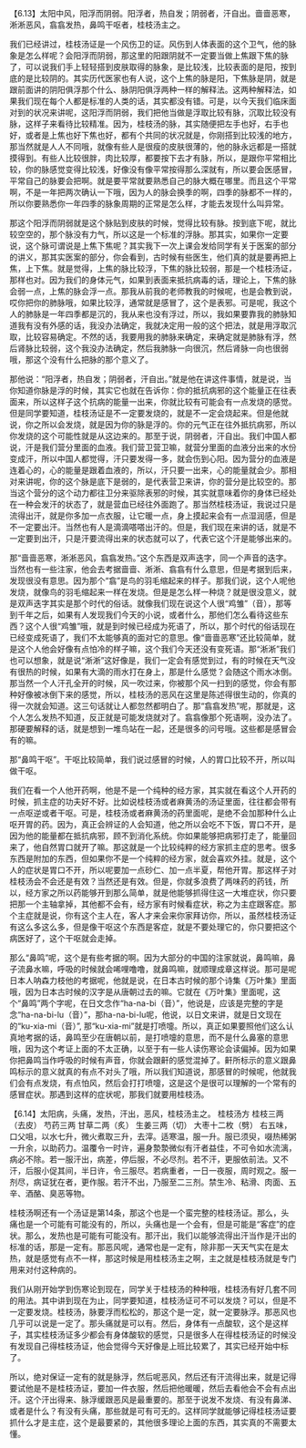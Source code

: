 【6.13】太阳中风，阳浮而阴弱。阳浮者，热自发；阴弱者，汗自出。啬啬恶寒，淅淅恶风，翕翕发热，鼻鸣干呕者，桂枝汤主之。

我们已经讲过，桂枝汤证是一个风伤卫的证。风伤到人体表面的这个卫气，他的脉象是怎么样呢？会阳浮而阴弱，那这里的阳跟阴就不一定要当做上焦跟下焦的脉了，可以说我们手上轻轻搭到皮肤取得的脉象，是比较浅，比较表面的是阳，按到底的是比较阴的。其实历代医家也有人说，这个上焦的脉是阳，下焦脉是阴，就是跟前面讲的阴阳俱浮那个什么、脉阴阳俱浮两种一样的解释法。这两种解释法，如果我们现在每个人都是标准的人类的话，其实都没有错。可是，以今天我们临床面对到的状况来讲呢，这阳浮而阴弱，我们把他当做是浮取比较有脉，沉取比较没有脉，这样子来看待比较精准。因为，桂枝汤的脉，其实随便把左手也好，右手也好，或者是上焦也好下焦也好，都有个共同的状况就是，你刚搭到比较浅的地方，那当然就是人人不同哦，就像有些人是很瘦的皮肤很薄的，他的脉永远都是一搭就摸得到。有些人比较很胖，肉比较厚，都要按下去才有脉，所以，是跟你平常相比较，你的脉感觉变得比较浅，好像没有像平常按得那么深就有，所以要会医感冒，平常自己的脉要会把啊。就是要平常就要熟悉自己的脉大概在哪里。而且这个平常啊，不是一年把两次确认一下哦，因为人的脉会换季的啊，四季的脉都不一样的，所以你要熟悉你一年四季的脉象周期的正常是怎么样，才能去发现什么叫异常。

那这个阳浮而阴弱就是这个脉贴到皮肤的时候，觉得比较有脉。按到底下呢，就比较空空的，那个脉没有力气，所以这是一个标准的浮脉。那其实，如果你一定要说，这个脉可谓说是上焦下焦呢？其实我下一次上课会发给同学有关于医案的部分的讲义，那其实医案的部分，你会看到，古时候有些医生，他们真的就是要再把上焦，上下焦。就是觉得，上焦的脉比较浮，下焦的脉比较弱，那是一个桂枝汤证，那样也对。因为我们的身体元气，如果到表面来抵抗病毒的话，理论上，下焦的脉会弱一点，上焦的脉会浮一点。那我从前我的老师教我的时候呢，也是会教到说，哎你把你的肺脉哦，如果比较浮，通常就是感冒了，这个是表邪。可是呢，我这个人的肺脉是一年四季都是沉的，我从来也没有浮过，所以，我如果要靠我的肺脉知道我有没有外感的话，我没办法确定，我就决定用一般的这个把法，就是用浮取沉取，比较容易确定。不然的话，我要用我的肺脉来确定，来确定就是肺脉有浮，然后肾脉比较弱，这个我没办法确定，然后我肺脉一向很沉，然后肾脉一向也很弱哦，那这个没有什么把脉的那个意义了。

那他说：“阳浮者，热自发；阴弱者，汗自出。”就是他在讲这件事情，就是说，当你知道你脉是浮的时候，其实它也就在告诉你：你的抵抗病邪的这个能量正在往表面来，所以这样子这个抗病的能量一出来，你就比较有可能会有一点发烧的感觉。但是同学要知道，桂枝汤证是不一定要发烧的，就是不一定会烧起来。但是他就说，你之所以会发烧，就是因为你的脉是浮的。你的元气正在往外抵抗病邪，所以你发烧的这个可能性就是从这边来的。那至于说，阴弱者，汗自出。我们中国人都说，汗是我们营分里面的血液。我们营卫营卫嘛，就营分里面的血液分出来的水份变成汗，所以中国人都觉得，汗只要发得一多，就会伤到心阳。因为营分的血液是连着心的，心的能量是跟着血液的，所以，汗只要一出来，心的能量就会少。那相对来讲呢，你的这个脉是底下是弱的，是代表营卫来讲，你的营分是比较空的。那当这个营分的这个动力都往卫分来驱除表邪的时候，其实就意味着你的身体已经处在一种会发汗的状态了，就是营血已经往外面跑了。那当然桂枝汤证，我说过只是流得出汗，就是你多加一点衣服，让它暖一点，身上摸起来会有一点湿润感，但是不一定要出汗。当然也有人是滴滴嗒嗒出汗的。但是，我们现在来讲的话，就是不一定要到出汗，只是汗要流得出来的状态就可以了，代表它这个汗是能够出来的。

那“啬啬恶寒，淅淅恶风，翕翕发热。”这个东西是双声迭字，同一个声音的迭字。当然也有一些注家，他会去考据啬啬、淅淅、翕翕有什么意思，但是考据到后来，发现很没有意思。因为那个“翕”是鸟的羽毛缩起来的样子。那我们说，这个人呢他发烧，就像鸟的羽毛缩起来一样在发烧。但是是怎么样一种烧？就是很没意义，就是双声迭字其实是那个时代的俗话。就像我们现在说这个人很“鸡雏”（音），那等到千年之后，如果有人发现我们今天的小说，或者什么，那他们怎么看待这些东西？这个人很“鸡雏”哦，就是到时候已经成为死语了，所以，那个时代的俗话现在已经变成死语了，我们不太能够真的面对它的意思。像“啬啬恶寒”还比较简单，就是这个人他会好像有点怕冷的样子嘛，这个我们今天还没有变死语。那“淅淅”我们也可以想象，就是说“淅淅”这好像是，我们一定会有感觉到过，有的时候在天气没有很热的时候，如果有大滴的雨水打在身上，那是什么感觉？会随这个雨水冰倒。那当然一个人汗孔全开的时候，风一吹过来，你被那个风一扫到的感觉，你会有那种好像被冰倒下来的感觉，所以，桂枝汤的恶风在这里是陈述得很生动的，你真的得一次就会知道。这三句话就让人都忽然都明白了。那“翕翕发热”呢，那就是，这个人怎么发热不知道，反正就是可能发烧就对了。翕翕像那个死语啊，没办法了。那硬要解释的话，就是想到一堆鸟站在一起，还是很多的问号哦。这些都是感冒会有的嘛。

那“鼻鸣干呕”。干呕比较简单，我们说过感冒的时候，人的胃口比较不开，所以叫做干呕。

我们在看一个人他开药啊，他是不是一个纯种的经方家，其实就在看这个人开药的时候，抓主症的功夫好不好。比如说桂枝汤或者麻黄汤的汤证里面，往往都会带有一点呕逆或者干呕。可是，桂枝汤或者麻黄汤的药里面呢，是绝不会加那种什么止呕开胃的药。因为，真正会辨证的人会知道，他之所以会吃不下饭，胃口不开，是因为他的能量都在抵抗病邪，顾不到消化系统。你如果能够把病邪打走了，能量回来了，他自然胃口就开了嘛。那这就是一个比较纯粹的经方家抓主症的思考。很多东西是附加的东西，但如果你不是一个纯粹的经方家，就会喜欢外挂。就是，这个人的症状是胃口不开，所以呢要加一点砂仁、加一点半夏，帮他开胃。那这样子对桂枝汤会不会还是有效？当然还是有效。但是，你就多浪费了两味药的药钱，所以，经方家之所以药能够开到那么简单，就是他能够抓得住这一大堆症状，你只要把那一个主轴拿掉，其他都不会有，经方家有时候看症状，称之为主症跟客症。那个主症就是说，你有这个主人在，客人才来会来你家拜访你，所以，虽然桂枝汤证有这么多这么多，但是像干呕这个东西是客症，就是不要处理它的，你只要把这个病医好了，这个干呕就会走掉。

那么“鼻鸣”呢，这个是有些考据的啊。因为大部分的中国的注家就说，鼻鸣嘛，鼻子流鼻水嘛，呼吸的时候就会唏哩噜噜，就鼻鸣嘛，就顺理成章这样说。那可是呢日本人呐森力枝他的考据呢，他就是说，在日本古时候的那个诗集《万叶集》里面哦，因为日本古时候的汉字是从唐朝过去的嘛。它就在《万叶集》里面呢，这个“鼻鸣”两个字呢，在日文念作“ha-na-bi（音）”，他说是，应该是完整的字是念“ha-na-bi-lu（音）”，那ha-na-bi-lu呢，他说，以日文来讲，就是日文现在的“ku-xia-mi（音）”, 那“ku-xia-mi”就是打喷嚏。所以，真正如果要照他们这么认真地考据的话，鼻鸣至少在唐朝以前，是打喷嚏的意思，而不是什么鼻塞的意思哦，因为这个考证上面的不太正确，以至于有一些人读伤寒论会读偏掉。因为如果你把鼻鸣当作呼吸的时候有声音，你就会跟鼾的感觉混掉了。鼾所标示的意义跟鼻鸣标示的意义就真的有点不对头了哦，所以我们知道说，那感冒的时候呢，他就我们会有点发烧，有点怕风，然后会打打喷嚏，这是这个是很可以理解的一个常有的感冒症状。那遇到这样的症状呢，那我们就要用桂枝汤。

【6.14】太阳病，头痛，发热，汗出，恶风，桂枝汤主之。
桂枝汤方
桂枝三两（去皮）   芍药三两   甘草二两（炙）   生姜三两（切）   大枣十二枚（劈）
右五味，口父咀，以水七升，微火煮取三升，去滓。适寒温，服一升。服已须臾，啜热稀粥一升余，以助药力。温覆令一时许，遍身漐漐微似有汗者益佳，不可令如水流漓，病必不除。若一服汗出，病差，停后服，不必尽剂。若不汗，更服依前法。又不汗，后服小促其间，半日许，令三服尽。若病重者，一日一夜服，周时观之。服一剂尽，病证犹在者，更作服。若汗不出，乃服至二三剂。禁生冷、粘滑、肉面、五辛、酒酪、臭恶等物。

桂枝汤啊还有一个汤证是第14条，那这个也是一个蛮完整的桂枝汤证。那么，头痛也是一个可能有可能没有的，所以，头痛也是一个会有，但是可能是“客症”的症状。那么，发热也是可能有可能没有。那汗出，我们以能够流得出汗当作是汗出的标准的话，那是一定有。那恶风呢，通常也是一定有，除非那一天天气实在是太热，就是感觉有点不一样，那这时候是用桂枝汤主之啊，主之就是桂枝汤就是专门用来对付这种病的。

我们从刚开始学到伤寒论到现在，同学关于桂枝汤的种种哦，桂枝汤有好几套不同的用法。其中讲到现在为止，同学要知道，桂枝汤证可不可以发烧？可以，但是不一定要发烧。桂枝汤，脉要浮而松松的，那这个是一定，就一定要脉浮。那恶风也几乎可以说是一定了。那头痛就是可以有。然后，身体有一点酸软，这个是这样子，其实桂枝汤证多少都会有身体酸软的感觉，只是很多人在得桂枝汤证的时候没有发现自己得桂枝汤证，他会觉得今天好像是上班比较累了，其实已经开始中标了。

所以，绝对保证一定有的就是脉浮，然后呢恶风，然后还有汗流得出来，就是记得要试他是不是桂枝汤证，要加一件衣服，然后把他暖暖，然后去看他会不会有点出汗。这个汗出得来、脉浮缓跟恶风是最重要的。那至于说发不发烧、有没有鼻涕、或者是什么？有没有头痛，那些就是可有可无的。这样同学就能够记得桂枝汤证要抓什么才是主症，这个是最要紧的，其他很多理论上面的东西，其实真的不需要太懂。
